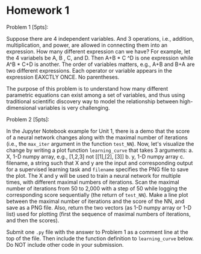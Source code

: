 # Homework 1

Problem 1 [5pts]: 

Suppose there are 4 independent variables. And 3 operations, i.e., addition, multiplication, and power, are allowed in connecting them into an expression. How many different expression can we have? 
For example, let the 4 variabels be A, B , C, and D. Then A+B *  C ^D is one expression while A^B * C+D is another. The order of variables matters, e.g., A+B and B+A are two different expressions. 
Each operator or variable appears in the expression EAXCTLY ONCE. No parentheses. 

The purpose of this problem is to understand how many different parametric equations can exist among a set of variables, and thus using traditional scientific discovery way to model the relationship between high-dimensional variables is very challenging.

Problem 2 [5pts]:

In the Jupyter Notebook example for Unit 1, there is a demo that the score of a neural network changes along with the maximal number of iterations (i.e., the `max_iter` argument in the function `test_NN`). Now, let's visualize the change by writing a plot function `learning_curve` that takes 3 arguments:
    a. X, 1-D numpy array, e.g., [1,2,3] not [[1],[2], [3]]
    b. y, 1-D numpy array
    c. filename, a string
such that X and y are the input and corresponding output for a supervised learning task and `filename` specifies the PNG file to save the plot. The X and y will be used to train a neural network for multiple times, with different maximal numbers of iterations. Scan the maximal number of iterations from 50 to 2,000 with a step of 50 while logging the corresponding score sequentially (the return of `test_NN`). Make a line plot between the maximal number of iterations and the score of the NN, and save as a PNG file. Also, return the two vectors (as 1-D numpy array or 1-D list) used for plotting (first the sequence of maximal numbers of iterations, and then the scores). 


Submit one `.py` file with the answer to Problem 1 as a comment line at the top of the file. Then include the function definition to `learning_curve` below. Do NOT include other code in your submission. 

